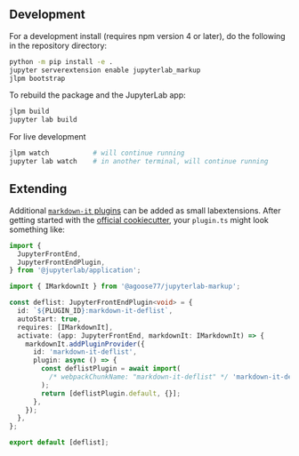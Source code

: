 ## Development

For a development install (requires npm version 4 or later), do the following in the repository directory:

```bash
python -m pip install -e .
jupyter serverextension enable jupyterlab_markup
jlpm bootstrap
```

To rebuild the package and the JupyterLab app:

```bash
jlpm build
jupyter lab build
```

For live development

```bash
jlpm watch           # will continue running
jupyter lab watch    # in another terminal, will continue running
```

## Extending

Additional [`markdown-it` plugins][plugins]
can be added as small labextensions. After getting started with the [official cookiecutter][],
your `plugin.ts` might look something like:

```ts
import {
  JupyterFrontEnd,
  JupyterFrontEndPlugin,
} from '@jupyterlab/application';

import { IMarkdownIt } from '@agoose77/jupyterlab-markup';

const deflist: JupyterFrontEndPlugin<void> = {
  id: `${PLUGIN_ID}:markdown-it-deflist`,
  autoStart: true,
  requires: [IMarkdownIt],
  activate: (app: JupyterFrontEnd, markdownIt: IMarkdownIt) => {
    markdownIt.addPluginProvider({
      id: 'markdown-it-deflist',
      plugin: async () => {
        const deflistPlugin = await import(
          /* webpackChunkName: "markdown-it-deflist" */ 'markdown-it-deflist'
        );
        return [deflistPlugin.default, {}];
      },
    });
  },
};

export default [deflist];
```

[official cookiecutter]: https://github.com/jupyterlab/extension-cookiecutter-ts
[plugins]: https://www.npmjs.com/search?q=keywords:markdown-it-plugin

